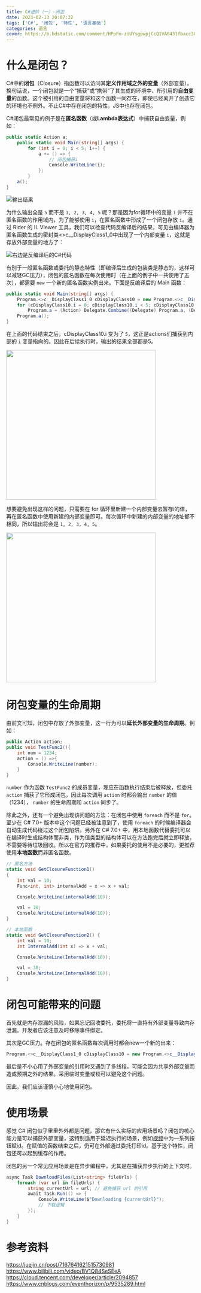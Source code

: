```yaml
---
title: C#进阶（一）-闭包
date: 2023-02-13 20:07:22
tags: ['C#', '闭包', '特性', '语言基础']
categories: 语言
cover: https://b.bdstatic.com/comment/HPpFm-ziUYsgpwpjCcQ1VA0431fbacc38d0fdf8123bab71d5622f0.png
---
```


# 什么是闭包？
C#中的**闭包**（Closure）指函数可以访问其**定义作用域之外的变量**（外部变量）。换句话说，一个闭包就是一个“捕获”或“携带”了其生成的环境中、所引用的**自由变量**的函数。这个被引用的自由变量将和这个函数一同存在，即使已经离开了创造它的环境也不例外。不止C#中存在闭包的特性，JS中也存在闭包。

C#闭包最常见的例子是在**匿名函数**（或**Lambda表达式**）中捕获自由变量，例如：

```C#
public static Action a;
    public static void Main(string[] args) {
        for (int i = 0; i < 5; i++) {
            a += () => {
                // 闭包捕获i
                Console.WriteLine(i);
            }; 
        }
    a();
}
```

<img src="https://b.bdstatic.com/comment/HPpFm-ziUYsgpwpjCcQ1VA63f3ccd4b622113dd2a3aa81bd432f72.png" alt="输出结果" />

为什么输出全是 `5` 而不是 `1, 2, 3, 4, 5` 呢？那是因为for循环中的变量 `i` 并不在匿名函数的作用域内，为了能够使用 `i`，在匿名函数中形成了一个闭包存放 `i`。通过 Rider 的 IL Viewer 工具，我们可以检查代码反编译后的结果，可见由编译器为匿名函数生成的密封类\<\>c__DisplayClass1_0中出现了一个内部变量 `i`，这就是存放外部变量的地方了：

<img src="https://b.bdstatic.com/comment/HPpFm-ziUYsgpwpjCcQ1VAbe7446a2ec3507b3f79c33f8c782520c.png" alt="右边是反编译后的C#代码" />

有别于一般匿名函数或委托的静态特性（即编译后生成的包装类是静态的，这样可以减轻GC压力），闭包的匿名函数在每次使用时（在上面的例子中一共使用了五次），都需要 `new` 一个新的匿名函数实例出来。下面是反编译后的 Main 函数：

```C#
public static void Main(string[] args) {
    Program.<>c__DisplayClass1_0 cDisplayClass10 = new Program.<>c__DisplayClass1_0();
    for (cDisplayClass10.i = 0; cDisplayClass10.i < 5; cDisplayClass10.i++)
        Program.a = (Action) Delegate.Combine((Delegate) Program.a, (Delegate) new Action((object) cDisplayClass10, __methodptr(<Main>b__0)));
    Program.a();
}
```

在上面的代码结束之后，cDisplayClass10.i 变为了 `5`，这正是actions们捕获到内部的 `i` 变量指向的。因此在后续执行时，输出的结果全部都是5。

<img src="https://b.bdstatic.com/comment/HPpFm-ziUYsgpwpjCcQ1VA966501e6fa443d70cbb43e6a906612d2.png" width=400 />

想要避免出现这样的问题，只需要在 for 循环里新建一个内部变量去暂存i的值，再在匿名函数中使用新建的内部变量即可。每次循环中新建的内部变量的地址都不相同，所以输出将会是 `1, 2, 3, 4, 5`。

<img src="https://b.bdstatic.com/comment/HPpFm-ziUYsgpwpjCcQ1VA375ee4a73bb0b6042be0ebcf8dfb4abb.png" width=400 />

# 闭包变量的生命周期
由前文可知，闭包中存放了外部变量，这一行为可以**延长外部变量的生命周期**。例如：

```C#
public Action action;
public void TestFunc2(){
    int num = 1234;
    action = () =>{
        Console.WriteLine(number);
    }
}
```

`number` 作为函数 `TestFunc2` 的成员变量，理应在函数执行结束后被释放，但委托 `action` 捕获了它形成闭包，因此每次调用 `action` 时都会输出 `number` 的值（1234）， `number` 的生命周期和 `action` 同步了。

除此之外，还有一个避免出现该问题的方法：在闭包中使用 `foreach` 而不是 `for`。至少在 C# 7.0+ 版本中这个问题已经被注意到了，使用 `foreach` 的时候编译器会自动生成代码绕过这个闭包陷阱。另外在 C# 7.0+ 中，用本地函数代替委托可以在编译时生成结构体而非类，作为值类型的结构体可以在方法跑完后就立即释放，不需要等待垃圾回收。所以在官方的推荐中，如果委托的使用不是必要的，更推荐使用**本地函数**而非匿名函数。

```C#
// 匿名方法
static void GetClosureFunction1()
{
    int val = 10;
    Func<int, int> internalAdd = x => x + val;

    Console.WriteLine(internalAdd(10));

    val = 30;
    Console.WriteLine(internalAdd(10));
}

// 本地函数
static void GetClosureFunction2() {
    int val = 10;
    int InternalAdd(int x) => x + val;

    Console.WriteLine(InternalAdd(10));

    val = 30;
    Console.WriteLine(InternalAdd(10));
}
```

# 闭包可能带来的问题
首先就是内存泄漏的风险，如果忘记回收委托，委托将一直持有外部变量导致内存泄漏。开发者应该注意及时移除事件绑定。

其次是GC压力。存在闭包的匿名函数每次调用时都会new一个新的出来：

```C#
Program.<>c__DisplayClass1_0 cDisplayClass10 = new Program.<>c__DisplayClass1_0();
```

最后是不小心用了外部变量的引用时又遇到了多线程，可能会因为共享外部变量而造成预期之外的结果。采用临时变量或锁可以避免这个问题。

因此，我们应该谨慎小心地使用闭包。

# 使用场景
感觉 C# 闭包似乎里里外外都是问题，那它有什么实际的应用场景吗？闭包的核心能力是可以捕获外部变量，这特别适用于延迟执行的场景，例如<a href="https://www.bilibili.com/video/BV1Q84SeSEeA">视频</a>中为一系列按钮赋id。在赋值的函数结束之后，仍可在外部通过委托打印id。基于这个特性，闭包还可以起到缓存的作用。

闭包的另一个常见应用场景是在异步编程中，尤其是在捕获异步执行的上下文时。

```C#
async Task DownloadFiles(List<string> fileUrls) {
    foreach (var url in fileUrls) {
        string currentUrl = url; // 避免捕获 url 的引用
        await Task.Run(() => {
            Console.WriteLine($"Downloading {currentUrl}");
            // 下载逻辑
        });
    }
}
```

# 参考资料
https://juejin.cn/post/7167641621515730981
https://www.bilibili.com/video/BV1Q84SeSEeA
https://cloud.tencent.com/developer/article/2094857
https://www.cnblogs.com/eventhorizon/p/9535289.html